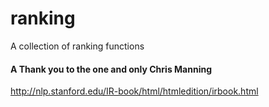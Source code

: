 # ranking
A collection of ranking functions


#### A Thank you to the one and only Chris Manning
http://nlp.stanford.edu/IR-book/html/htmledition/irbook.html
